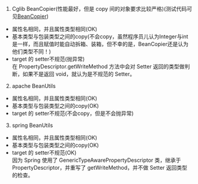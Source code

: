 1. Cglib BeanCopier(性能最好，但是 copy 间的对象要求比较严格)(测试代码可见[BeanCopier](../../Utils/BeanCopier.md))
  * 属性名相同，并且属性类型相同(OK)
  * 基本类型与包装类型之间的copy(不会copy，虽然程序员儿认为Integer与int是一样，而且赋值时能自动拆箱、装箱，但不幸的是，BeanCopier还是认为他们类型不同！)
  * target 的 setter不规范(抛异常)  
  在 PropertyDescriptor.getWriteMethod 方法中会对 Setter 返回的类型做判断，如果不是返回 void，就认为是不规范的 Setter。

2. apache BeanUtils
  * 属性名相同，并且属性类型相同(OK)
  * 基本类型与包装类型之间的copy(OK)
  * target 的 setter不规范(不会copy，但是不会抛异常)

3. spring BeanUtils
  * 属性名相同，并且属性类型相同(OK)
  * 基本类型与包装类型之间的copy(OK)
  * target 的 setter不规范(OK)  
  因为 Spring 使用了  GenericTypeAwarePropertyDescriptor 类，继承于 PropertyDescriptor，并重写了  getWriteMethod，并不做 Setter 返回类型的检查。
